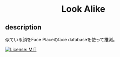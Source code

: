 <h1 align="center">Look Alike</h1>

## description
似ている顔をFace Placeのface databaseを使って推測。


<a href="LICENSE">
  <img src="https://img.shields.io/badge/license-MIT-blue.svg" alt="License: MIT">
</a>

